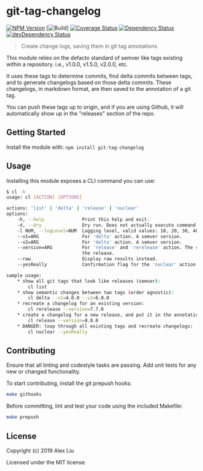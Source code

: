 # git-tag-changelog

[![NPM Version](https://img.shields.io/npm/v/git-tag-changelog.svg)](https://npmjs.org/package/git-tag-changelog)
[![Build](https://github.com/DonutEspresso/workflows/build/badge.svg?branch=master)]
[![Coverage Status](https://coveralls.io/repos/github/DonutEspresso/git-tag-changelog/badge.svg?branch=master)](https://coveralls.io/github/DonutEspresso/git-tag-changelog?branch=master)
[![Dependency Status](https://david-dm.org/DonutEspresso/git-tag-changelog.svg)](https://david-dm.org/DonutEspresso/git-tag-changelog)
[![devDependency Status](https://david-dm.org/DonutEspresso/git-tag-changelog/dev-status.svg)](https://david-dm.org/DonutEspresso/git-tag-changelog#info=devDependencies)

> Create change logs, saving them in git tag annotations

This module relies on the defacto standard of semver like tags existing within
a repository. i.e., v1.0.0, v1.5.0, v2.0.0, etc.

It uses these tags to determine commits, find delta commits between tags, and
to generate changelogs based on those delta commits. These changelogs, in
markdown format, are then saved to the annotation of a git tag.

You can push these tags up to origin, and if you are using Github, it will
automatically show up in the "releases" section of the repo.

## Getting Started

Install the module with: `npm install git-tag-changelog`

## Usage

Installing this module exposes a CLI command you can use:

```sh
$ cl -h
usage: cl [ACTION] [OPTIONS]

actions: 'list' | 'delta' | 'release' | 'nuclear'
options:
    -h, --help              Print this help and exit.
    -d, --dry               Dry run. Does not actually execute command.
    -l NUM, --logLevel=NUM  Logging level, valid values: 10, 20, 30, 40, 50.
    --v1=ARG                For 'delta' action. A semver version.
    --v2=ARG                For 'delta' action. A semver version.
    --version=ARG           For 'release' and 'rerelease' action. The semver of
                            the release.
    --raw                   Display raw results instead.
    --yesReally             Confirmation flag for the 'nuclear' action.

sample usage:
    * show all git tags that look like releases (semver):
        cl list
    * show semantic changes between two tags (order agnostic):
        cl delta --v1=4.0.0 --v2=6.0.0
    * recreate a changelog for an existing version:
        cl rerelease --version=7.7.0
    * create a changelog for a new release, and put it in the annotation of a git tag:
        cl release --version=8.0.0
    * DANGER: loop through all existing tags and recreate changelogs:
        cl nuclear --yesReally
```

## Contributing

Ensure that all linting and codestyle tasks are passing. Add unit tests for any
new or changed functionality.

To start contributing, install the git prepush hooks:

```sh
make githooks
```

Before committing, lint and test your code using the included Makefile:
```sh
make prepush
```

## License

Copyright (c) 2019 Alex Liu

Licensed under the MIT license.
